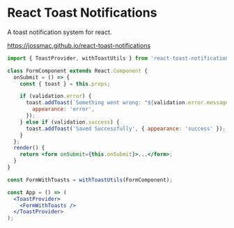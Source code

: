 # React Toast Notifications

A toast notification system for react.

https://jossmac.github.io/react-toast-notifications

```jsx
import { ToastProvider, withToastUtils } from 'react-toast-notifications';

class FormComponent extends React.Component {
  onSubmit = () => {
    const { toast } = this.props;

    if (validation.error) {
      toast.addToast(`Something went wrong: "${validation.error.message}"`, {
        appearance: 'error',
      });
    } else if (validation.success) {
      toast.addToast('Saved Successfully', { appearance: 'success' });
    }
  };
  render() {
    return <form onSubmit={this.onSubmit}>...</form>;
  }
}

const FormWithToasts = withToastUtils(FormComponent);

const App = () => (
  <ToastProvider>
    <FormWithToasts />
  </ToastProvider>
);
```
